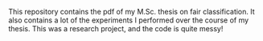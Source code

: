 This repository contains the pdf of my M.Sc. thesis on fair classification. It also contains a lot of the experiments I performed over the course of my thesis. This was a research project, and the code is quite messy!

